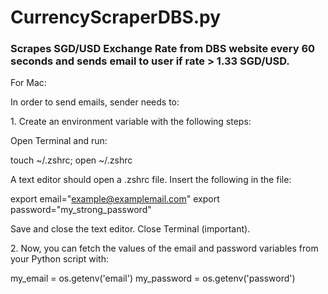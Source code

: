 <!DOCTYPE html>
<h1>CurrencyScraperDBS.py</h1>
<body><h3>Scrapes SGD/USD Exchange Rate from DBS website every 60 seconds and sends email to user if rate > 1.33 SGD/USD.</h3>

For Mac:
<div>In order to send emails, sender needs to:
<p>1. Create an environment variable with the following steps:
<div>Open Terminal and run:

touch ~/.zshrc; open ~/.zshrc

A text editor should open a .zshrc file. Insert the following in the file:

export email="example@examplemail.com"
export password="my_strong_password"

Save and close the text editor. Close Terminal (important).</div></p>

<p>2. Now, you can fetch the values of the email and password variables from your Python script with:

my_email = os.getenv('email')
my_password = os.getenv('password')</p>
</body>
